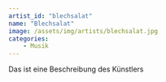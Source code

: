 ```yaml
---
artist_id: "blechsalat"
name: "Blechsalat"
image: /assets/img/artists/blechsalat.jpg
categories:
    - Musik
---
```

Das ist eine Beschreibung des Künstlers
